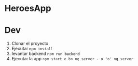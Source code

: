 # HeroesApp

# Dev

1. Clonar el proyecto
2. Ejecutar ```npm install```
3. levantar backend ```npm run backend ```
4. Ejecutar la app ```npm start o bn ng server - o 'o' ng server ```
